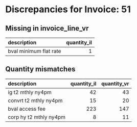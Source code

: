 # Discrepancies for Invoice: 51

## Missing in invoice_line_vr

| description            |   quantity_il |
|:-----------------------|--------------:|
| bval minimum flat rate |             1 |

## Quantity mismatches

| description            |   quantity_il |   quantity_vr |
|:-----------------------|--------------:|--------------:|
| ig t2 mthly ny4pm      |            42 |            43 |
| convrt t2 mthly ny4pm  |            15 |            20 |
| bval access fee        |           223 |           147 |
| corp hy t2 mthly ny4pm |             8 |            11 |
